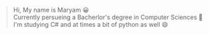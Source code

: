 > Hi, My name is Maryam :grinning:  
> Currently persueing a Bacherlor's degree in Computer Sciences  🥕  
> I'm studying C# and at times a bit of python as well  😄
